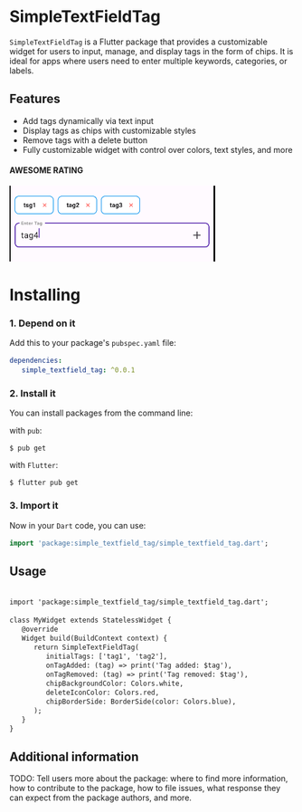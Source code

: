 <!--
This README describes the package. If you publish this package to pub.dev,
this README's contents appear on the landing page for your package.

For information about how to write a good package README, see the guide for
[writing package pages](https://dart.dev/guides/libraries/writing-package-pages).

For general information about developing packages, see the Dart guide for
[creating packages](https://dart.dev/guides/libraries/create-library-packages)
and the Flutter guide for
[developing packages and plugins](https://flutter.dev/developing-packages).
-->

# SimpleTextFieldTag

`SimpleTextFieldTag` is a Flutter package that provides a customizable widget for users to input, manage, and display tags in the form of chips. It is ideal for apps where users need to enter multiple keywords, categories, or labels.

## Features

- Add tags dynamically via text input
- Display tags as chips with customizable styles
- Remove tags with a delete button
- Fully customizable widget with control over colors, text styles, and more

#### AWESOME RATING
![DEMO](screenshot/screenshot.png)

# Installing

### 1. Depend on it

Add this to your package's `pubspec.yaml` file:

```yaml
dependencies:
   simple_textfield_tag: ^0.0.1
```

### 2. Install it

You can install packages from the command line:

with `pub`:

```
$ pub get
```

with `Flutter`:

```
$ flutter pub get
```


### 3. Import it

Now in your `Dart` code, you can use:

```dart
import 'package:simple_textfield_tag/simple_textfield_tag.dart';
```



## Usage

```

import 'package:simple_textfield_tag/simple_textfield_tag.dart';

class MyWidget extends StatelessWidget {
   @override
   Widget build(BuildContext context) {
      return SimpleTextFieldTag(
         initialTags: ['tag1', 'tag2'],
         onTagAdded: (tag) => print('Tag added: $tag'),
         onTagRemoved: (tag) => print('Tag removed: $tag'),
         chipBackgroundColor: Colors.white,
         deleteIconColor: Colors.red,
         chipBorderSide: BorderSide(color: Colors.blue),
      );
   }
}

```


## Additional information

TODO: Tell users more about the package: where to find more information, how to
contribute to the package, how to file issues, what response they can expect
from the package authors, and more.
